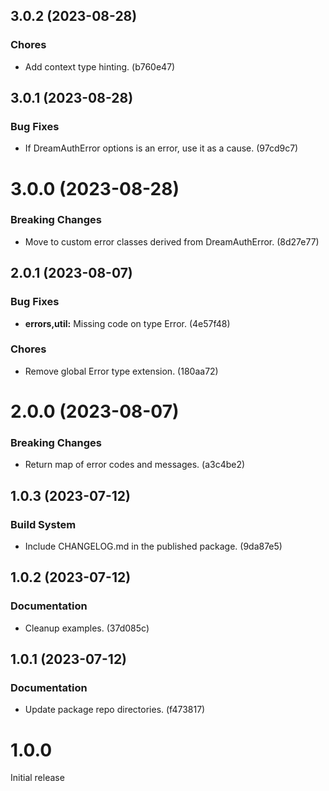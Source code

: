## 3.0.2 (2023-08-28)

### Chores

- Add context type hinting. (b760e47)

## 3.0.1 (2023-08-28)

### Bug Fixes

- If DreamAuthError options is an error, use it as a cause. (97cd9c7)

# 3.0.0 (2023-08-28)

### Breaking Changes

- Move to custom error classes derived from DreamAuthError. (8d27e77)

## 2.0.1 (2023-08-07)

### Bug Fixes

- **errors,util:** Missing code on type Error. (4e57f48)

### Chores

- Remove global Error type extension. (180aa72)

# 2.0.0 (2023-08-07)

### Breaking Changes

- Return map of error codes and messages. (a3c4be2)

## 1.0.3 (2023-07-12)

### Build System

- Include CHANGELOG.md in the published package. (9da87e5)

## 1.0.2 (2023-07-12)

### Documentation

- Cleanup examples. (37d085c)

## 1.0.1 (2023-07-12)

### Documentation

- Update package repo directories. (f473817)

# 1.0.0

Initial release
